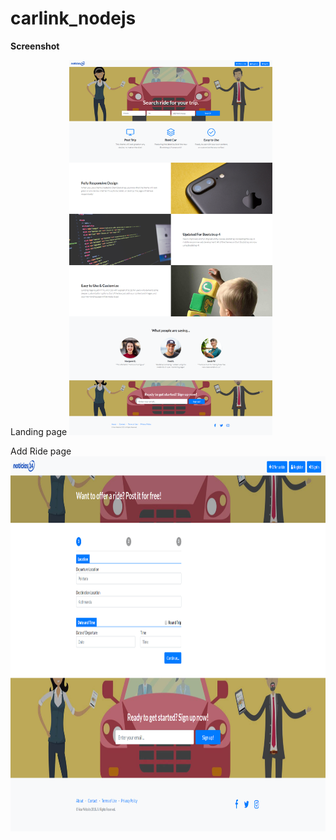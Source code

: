 # carlink_nodejs

**Screenshot**

Landing page
<img src="./public/img/landing_page.png" height="600" />

Add Ride page
<img src="./public/img/add_ride.png" height="600" />
